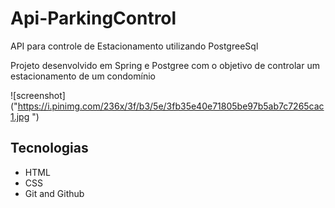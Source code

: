 # Api-ParkingControl
API para controle de Estacionamento utilizando PostgreeSql



Projeto desenvolvido em Spring e Postgree com o objetivo de controlar um estacionamento de um condomínio



![screenshot]("https://i.pinimg.com/236x/3f/b3/5e/3fb35e40e71805be97b5ab7c7265cac1.jpg ")

## Tecnologias

- HTML
- CSS
- Git and Github


